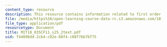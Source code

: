 ```yaml
---
content_type: resource
description: This resource contains information related to first order unit step response.
file: /media/https%3A/open-learning-course-data-rc.s3.amazonaws.com/18-03sc-differential-equations-fall-2011/f44098dd2cb4c02e88f4c08f76b7bf75_MIT18_03SCF11_s25_2text.pdf
file_type: application/pdf
resourcetype: Document
title: MIT18_03SCF11_s25_2text.pdf
uid: f44098dd-2cb4-c02e-88f4-c08f76b7bf75
---
```

